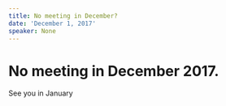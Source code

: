 ```yaml
---
title: No meeting in December?
date: 'December 1, 2017'
speaker: None
---
```


# No meeting in December 2017.
See you in January
